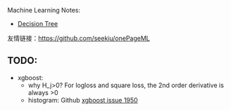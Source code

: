 Machine Learning Notes:
- [Decision Tree](ML&DL/decision_tree.md)

友情链接：https://github.com/seekiu/onePageML

## TODO:
- xgboost:
  - why H_j>0? For logloss and square loss, the 2nd order derivative is always >0
  - histogram: Github [xgboost issue 1950](https://github.com/dmlc/xgboost/issues/1950)
